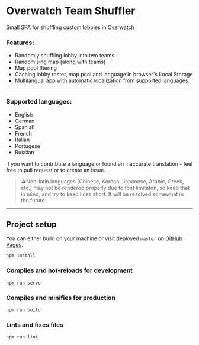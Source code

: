 # Overwatch Team Shuffler

Small SPA for shuffling custom lobbies in Overwatch

### Features:
* Randomly shuffling lobby into two teams
* Randomising map (along with teams)
* Map pool fltering
* Caching lobby roster, map pool and language in browser's Local Storage
* Multilangual app with automatic localization from supported languages

<hr>

### Supported languages:
* English
* German
* Spanish
* French
* Italian
* Portugese
* Russian

if you want to contribute a language or found an inaccurate translation - feel free to pull request or to create an issue. 
>⚠️Non-latin languages (Chinese, Korean, Japanese, Arabic, Greek, etc.) may not be rendered properly due to font limitaton, so keep that in mind, and try to keep lines short. It will be resolved somewhat in the future. 

<hr>

## Project setup
You can either build on your machine or visit deployed `master` on [GitHub Pages](http://genesi5.github.io/ow-shuffler/).

```
npm install
```

### Compiles and hot-reloads for development
```
npm run serve
```

### Compiles and minifies for production
```
npm run build
```

### Lints and fixes files
```
npm run lint
```
<!-- 
### Customize configuration
See [Configuration Reference](https://cli.vuejs.org/config/). -->
